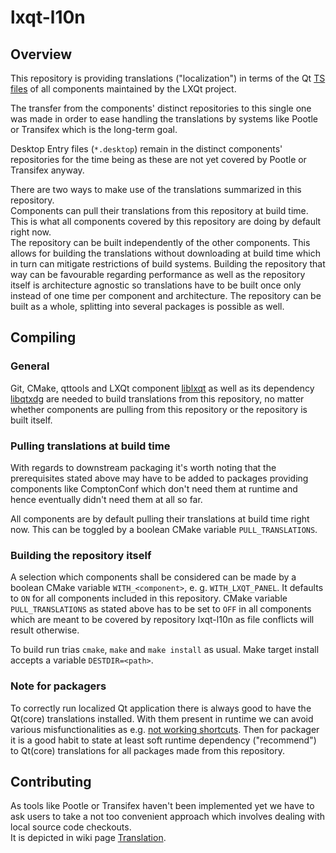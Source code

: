 # lxqt-l10n

## Overview

This repository is providing translations ("localization") in terms of the Qt [TS files](http://doc.qt.io/qt-5/linguist-ts-file-format.html) of all components maintained by the LXQt project.

The transfer from the components' distinct repositories to this single one was made in order to ease handling the translations by systems like Pootle or Transifex which is the long-term goal.

Desktop Entry files (`*.desktop`) remain in the distinct components' repositories for the time being as these are not yet covered by Pootle or Transifex anyway.

There are two ways to make use of the translations summarized in this repository.   
Components can pull their translations from this repository at build time. This is what all components covered by this repository are doing by default right now.   
The repository can be built independently of the other components. This allows for building the translations without downloading at build time which in turn can mitigate restrictions of build systems. Building the repository that way can be favourable regarding performance as well as the repository itself is architecture agnostic so translations have to be built once only instead of one time per component and architecture. The repository can be built as a whole, splitting into several packages is possible as well.

## Compiling

### General

Git, CMake, qttools and LXQt component [liblxqt](https://github.com/lxde/liblxqt) as well as its dependency [libqtxdg](https://github.com/lxde/libqtxdg) are needed to build translations from this repository, no matter whether components are pulling from this repository or the repository is built itself.

### Pulling translations at build time

With regards to downstream packaging it's worth noting that the prerequisites stated above may have to be added to packages providing components like ComptonConf which don't need them at runtime and hence eventually didn't need them at all so far.

All components are by default pulling their translations at build time right now. This can be toggled by a boolean CMake variable `PULL_TRANSLATIONS`.

### Building the repository itself

A selection which components shall be considered can be made by a boolean CMake variable `WITH_<component>`, e. g. `WITH_LXQT_PANEL`. It defaults to `ON` for all components included in this repository. CMake variable `PULL_TRANSLATIONS` as stated above has to be set to `OFF` in all components which are meant to be covered by repository lxqt-l10n as file conflicts will result otherwise.

To build run trias `cmake`, `make` and `make install` as usual. Make target install accepts a variable `DESTDIR=<path>`.

### Note for packagers

To correctly run localized Qt application there is always good to have the Qt(core) translations installed. With them present in runtime we can avoid various misfunctionalities as e.g. [not working shortcuts](https://github.com/lxde/pcmanfm-qt/issues/401). Then for packager it is a good habit to state at least soft runtime dependency ("recommend") to Qt(core) translations for all packages made from this repository.

## Contributing

As tools like Pootle or Transifex haven't been implemented yet we have to ask users to take a not too convenient approach which involves dealing with local source code checkouts.   
It is depicted in wiki page [Translation](https://github.com/lxde/lxqt/wiki/Translation).   
